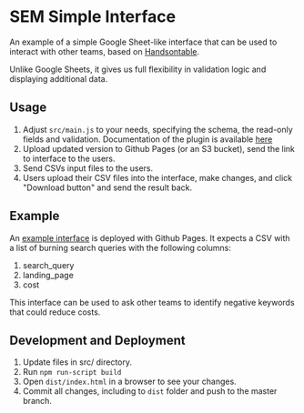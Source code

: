 # SEM Simple Interface
An example of a simple Google Sheet-like interface that can be used to interact with other teams, based on [Handsontable](https://handsontable.com).

Unlike Google Sheets, it gives us full flexibility in validation logic and displaying additional data.

## Usage
1. Adjust `src/main.js` to your needs, specifying the schema, the read-only fields and validation. Documentation of the plugin is available [here](https://handsontable.com/docs/6.2.2/tutorial-introduction.html)
2. Upload updated version to Github Pages (or an S3 bucket), send the link to interface to the users.
3. Send CSVs input files to the users.
4. Users upload their CSV files into the interface, make changes, and click "Download button" and send the result back.

## Example

An [example interface](https://getyourguide.github.io/sem-simple-interface/dist/) is deployed with Github Pages. It expects a CSV with a list of burning search queries with the following columns:
1. search_query
2. landing_page
3. cost

This interface can be used to ask other teams to identify negative keywords that could reduce costs.

## Development and Deployment

1. Update files in src/ directory.
2. Run `npm run-script build`
3. Open `dist/index.html` in a browser to see your changes.
4. Commit all changes, including to `dist` folder and push to the master branch.

